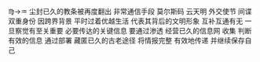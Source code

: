 ♍︎→♒︎ 尘封已久的教条被再度翻出 非常通信手段
莫尔斯码 云天明 外交使节 间谍双重身份
因跨界背景 平时过着优越生活 代表其背后的文明形象
互补互通有无
一旦察觉有至关重要 必要传达的关键信息
要通过渗透 经营已久的信息网
收集 判断有效的信息
通过部署 藏匿已久的古老途径
将情报完整 有效地传递
并继续保存自己
